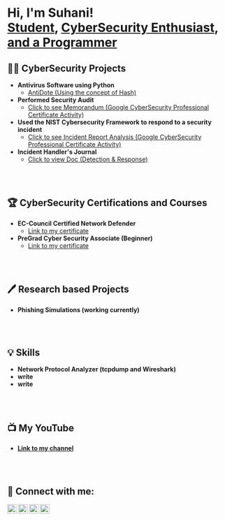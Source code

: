 <h1>Hi, I'm Suhani! <br/><a href="https://github.com/suhanichoudharry">Student</a>, <a href="https://www.linkedin.com/in/suhani-choudhary-946817242/">CyberSecurity Enthusiast</a>, <a href="https://www.youtube.com/channel/UC-9yN-mbnbmrlXxQUeRcDUw"> and a Programmer</a></h1>

<h2>👨‍💻 CyberSecurity Projects</h2>


- <b>Antivirus Software using Python</b>
  - [AntiDote (Using the concept of Hash)](https://github.com/suhanichoudharry/antidote)
- <b> Performed Security Audit </b>
  - [Click to see Memorandum (Google CyberSecurity Professional Certificate Activity)](https://docs.google.com/document/d/18aXHa4Q34uZ8Jw6q6KuT3h_yJpL9xUeZWXF3TZhfdX0/edit?usp=sharing&resourcekey=0-FTiPoj4huT2KBvJ1OherIw)
- <b> Used the NIST Cybersecurity Framework to respond to a security incident</b>
  - [Click to see Incident Report Analysis (Google CyberSecurity Professional Certificate Activity)](https://docs.google.com/document/d/1sYS9d0614DqFA1vvKWI6NTeBn4cvbJ5TzoonVym-d54/edit?usp=sharing&resourcekey=0-9FXjI0cscYmQbTwTey14RQ)
- <b> Incident Handler's Journal </b>
  - [Click to view Doc (Detection & Response)](https://docs.google.com/document/d/1xaIIbEHTa17GVocowgsx2MianmNbX2Ugw26rkJJmN-o/edit?usp=sharing&resourcekey=0-PZt6LNe3LQgSOm2NQj_l3A)
<br>
<br>
  
<h2>🏆 CyberSecurity Certifications and Courses</h2>

- <b>EC-Council Certified Network Defender</b>
  - [Link to my certificate](https://drive.google.com/file/d/13uCg1OpeXR0qHBhg-A2MY9OAGb7EOEuG/view?usp=sharing)<br>
- <b>PreGrad Cyber Security Associate (Beginner)</b>
  - [Link to my certificate](https://drive.google.com/file/d/1VcAt1JEQM8g5GAXkP4rMCFWxBZQqOhEG/view?usp=sharing)
<br>
<br>

<h2> 🖊 Research based Projects</h2>

- <b>Phishing Simulations (working currently)</b>
<br>
<br>
<h2> 💡 Skills</h2>

- <b>Network Protocol Analyzer (tcpdump and Wireshark)</b>
- <b>write
- <b>write
<br>
<br>

<h2>📺 My YouTube </h2>

- [Link to my channel](https://www.youtube.com/channel/UC-9yN-mbnbmrlXxQUeRcDUw)

<br>
<br>
<h2> 🤳 Connect with me:</h2>

[<img align="left" alt="SuhaniChoudhary | YouTube" width="22px" src="https://cdn.jsdelivr.net/npm/simple-icons@v3/icons/youtube.svg" />][youtube]
[<img align="left" alt="SuhaniChoudhary | Twitter" width="22px" src="https://cdn.jsdelivr.net/npm/simple-icons@v3/icons/twitter.svg" />][twitter]
[<img align="left" alt="SuhaniChoudhary | LinkedIn" width="22px" src="https://cdn.jsdelivr.net/npm/simple-icons@v3/icons/linkedin.svg" />][linkedin]
[<img align="left" alt="SuhaniChoudhary | Instagram" width="22px" src="https://cdn.jsdelivr.net/npm/simple-icons@v3/icons/instagram.svg" />][instagram]

[twitter]: https://twitter.com/suhaniwork
[youtube]: https://www.youtube.com/channel/UC-9yN-mbnbmrlXxQUeRcDUw
[instagram]: https://www.instagram.com/suhanichoudharry/?next=%2F
[linkedin]: https://www.linkedin.com/in/suhani-choudhary-946817242/

<!--
**joshmadakor1/joshmadakor1** is a ✨ _special_ ✨ repository because its `README.md` (this file) appears on your GitHub profile.

Here are some ideas to get you started:

- 🔭 I’m currently working on ...
- 🌱 I’m currently learning ...
- 👯 I’m looking to collaborate on ...
- 🤔 I’m looking for help with ...
- 💬 Ask me about ...
- 📫 How to reach me: ...
- 😄 Pronouns: ...
- ⚡ Fun fact: ...
-->

